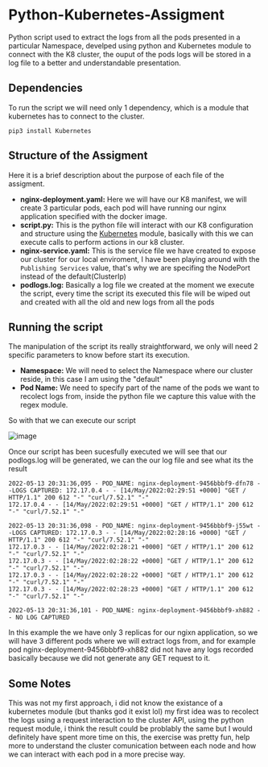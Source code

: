# Python-Kubernetes-Assigment
Python script used to extract the logs from all the pods presented in a particular Namespace, develped using python and Kubernetes module to connect with the K8 cluster, the ouput of the pods logs will be stored in a log file to a better and understandable presentation.

## Dependencies
To run the script we will need only 1 dependency, which is a module that kubernetes has to connect to the cluster.

```pip3 install Kubernetes ```

## Structure of the Assigment
Here it is a brief description about the purpose of each file of the assigment.

* **nginx-deployment.yaml:** Here we will have our K8 manifest, we will create 3 particular pods, each pod will have running our nginx application specified with the docker image.
* **script.py:** This is the python file will interact with our K8 configuration and structure using the [Kubernetes](https://github.com/kubernetes-client/python) module, basically with this we can execute calls to perform actions in our k8 cluster.
* **nginx-service.yaml:** This is the service file we have created to expose our cluster for our local enviroment, I have been playing around with the ```Publishing Services``` value, that's why we are specifing the NodePort instead of the default(ClusterIp)
* **podlogs.log:** Basically a log file we created at the moment we execute the script, every time the script its executed this file will be wiped out and created with all the old and new logs from all the pods

## Running the script

The manipulation of the script its really straightforward, we only will need 2 specific parameters to know before start its execution.
* **Namespace:** We will need to select the Namespace where our cluster reside, in this case I am using the "default"
* **Pod Name:** We need to specify part of the name of the pods we want to recolect logs from, inside the python file we capture this value with the regex module.

So with that we can execute our script

![image](https://user-images.githubusercontent.com/8351858/168407610-35cfcc23-214e-4f35-8afd-eee67600efd8.png)


Once our script has been sucesfully executed we will see that our podlogs.log will be generated, we can the our log file and see what its the result
```
2022-05-13 20:31:36,095 - POD_NAME: nginx-deployment-9456bbbf9-dfn78 --LOGS CAPTURED: 172.17.0.4 - - [14/May/2022:02:29:51 +0000] "GET / HTTP/1.1" 200 612 "-" "curl/7.52.1" "-"
172.17.0.4 - - [14/May/2022:02:29:51 +0000] "GET / HTTP/1.1" 200 612 "-" "curl/7.52.1" "-"

2022-05-13 20:31:36,098 - POD_NAME: nginx-deployment-9456bbbf9-j55wt --LOGS CAPTURED: 172.17.0.3 - - [14/May/2022:02:28:16 +0000] "GET / HTTP/1.1" 200 612 "-" "curl/7.52.1" "-"
172.17.0.3 - - [14/May/2022:02:28:21 +0000] "GET / HTTP/1.1" 200 612 "-" "curl/7.52.1" "-"
172.17.0.3 - - [14/May/2022:02:28:22 +0000] "GET / HTTP/1.1" 200 612 "-" "curl/7.52.1" "-"
172.17.0.3 - - [14/May/2022:02:28:22 +0000] "GET / HTTP/1.1" 200 612 "-" "curl/7.52.1" "-"
172.17.0.3 - - [14/May/2022:02:28:23 +0000] "GET / HTTP/1.1" 200 612 "-" "curl/7.52.1" "-"

2022-05-13 20:31:36,101 - POD_NAME: nginx-deployment-9456bbbf9-xh882 -- NO LOG CAPTURED
```

In this example the we have only 3 replicas for our ngixn application, so we will have 3 different pods where we will extract logs from, and for example pod nginx-deployment-9456bbbf9-xh882 did not have any logs recorded basically because we did not generate any GET request to it.


## Some Notes

This was not my first approach, i did not know the existance of a kubernetes module (but thanks god it exist lol) my first idea was to recolect the logs using a request interaction to the cluster API, using the python request module, i think the result could be problably the same but I would definitely have spent more time on this, the exercise was pretty fun, help more to understand the cluster comunication between each node and how we can interact with each pod in a more precise way.
